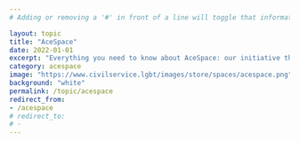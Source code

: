 ```yaml
---
# Adding or removing a '#' in front of a line will toggle that information off and on from being processed.

layout: topic
title: "AceSpace"
date: 2022-01-01
excerpt: "Everything you need to know about AceSpace: our initiative that's led by and for civil servants on the asexual or aromantic spectrum."
category: acespace
image: "https://www.civilservice.lgbt/images/store/spaces/acespace.png"
background: "white"
permalink: /topic/acespace
redirect_from:
- /acespace
# redirect_to:
# -
---
```


